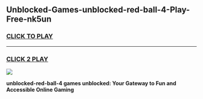 
## Unblocked-Games-unblocked-red-ball-4-Play-Free-nk5un
<h3>
<a href="https://premium76.site?title=unblocked-red-ball-4&ref=18A1">CLICK TO PLAY</a></h3>
<hr>

<h3>
<a href="https://premium76.site?title=unblocked-red-ball-4&ref=18A1">CLICK 2 PLAY</a>
  
</h3>

<a href="https://premium76.site?title=unblocked-red-ball-4&ref=18A1"><img src="https://clearcache.store/games.png"></a>


**unblocked-red-ball-4 games unblocked: Your Gateway to Fun and Accessible Online Gaming**
